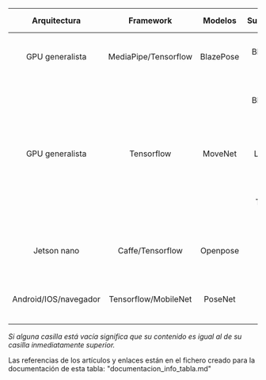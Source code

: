 

| Arquitectura          | Framework             | Modelos    | Submodelos     | Puntos clave | fps   | url/artículo | open-source            |
| :-------------:       | :-------------------: | :--------: | :------------: | :----------: | :---: | :----------: | :---------:            |
| GPU generalista       | MediaPipe/Tensorflow  | BlazePose  | BlazePose Full |      33      |   10  |      [1]     | <ul><li>- [x] </li><li>|
|                       |                       |            | BlazePose Lite |      33      |   31  |      [1]     | <ul><li>- [x] </li><li>|
| GPU generalista       | Tensorflow            | MoveNet    | Lightning      |      17      |  >50  |      [2]     | <ul><li>- [x] </li><li>|
|                       |                       |            | Thunder        |      17      |  >30  |              | <ul><li>- [x] </li><li>|
| Jetson nano           | Caffe/Tensorflow      | Openpose   |        -       |      135     |   10  |      [3]     | <ul><li>- [x] </li><li>|
| Android/IOS/navegador | Tensorflow/MobileNet  | PoseNet    |        -       |      17      |  ~10  |      [4]     | <ul><li>- [x] </li><li>|




*Si alguna casilla está vacía significa que su contenido es igual al de su casilla inmediatamente superior.*


Las referencias de los artículos y enlaces están en el fichero creado para la documentación de esta tabla: "documentacion_info_tabla.md"
